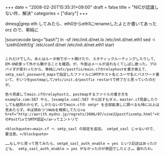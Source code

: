 +++
date = "2008-02-20T15:35:31+09:00"
draft = false
title = "NICが認識しない件、解決"
categories = ["diary"]
+++

dmesg|grep eth してみたら、eth0からeth1にrenameしたよとか書いてあったorz ので、単純に

[sourcecode lang="bash"]
ln -sf /etc/init.d/net.lo /etc/init.d/net.eth1
sed -i 's/eth0/eth1/g' /etc/conf.d/net
/etc/init.d/net.eth1 start
```

これだけでした。あとはルータ側でポート開けたり、スタティックルーティングしたりして、EM-ONE使って外から繋がることを確認。が、今度はメールが送れなくてしばし嵌った。プロバイダが変わったから、単純に/etc/postfix/main.cfのrelayhostを書き換えて、smtp_sasl_password_mapsで指定したファイルにSMTPホスト名とユーザ名とパスワード書いて、そいつをpostmapして/etc/init.d/postfix restartで終了だと思っていたのだが。

色々見直してmain.cfのrelayhostと、postmapするファイルの書き方を example.com:587 やら、[example.com]:587 やら試すもダメ。master.cf見直したりしても結局わからず。しかたないのでmain.cfの smtp* を全部虱潰しに調べるも特に以上は見あたらず。半ば諦めつつWebを検索してたら<a href="http://aerith.mydns.jp/regrets/2006/07/vine32postfixsmtp.html">Vine3.2のPostfixでSMTP認証</a>ってエントリで

<blockquote>→main.cf へ smtp_sasl の設定を追加。 smtpd_sasl じゃないので、要注意。</blockquote>

……もしやと思って見てみたら、smtpd_sasl_auth_enable = yes という記述はあったけども、 smtp_sasl_auth_enable = yes がなかったのが原因でしたとさ…。疲れたわ。
